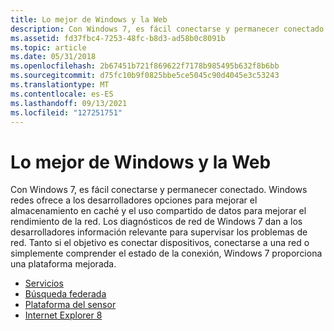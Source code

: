 ```yaml
---
title: Lo mejor de Windows y la Web
description: Con Windows 7, es fácil conectarse y permanecer conectado.
ms.assetid: fd37fbc4-7253-48fc-b8d3-ad58b0c8091b
ms.topic: article
ms.date: 05/31/2018
ms.openlocfilehash: 2b67451b721f869622f7178b985495b632f8b6bb
ms.sourcegitcommit: d75fc10b9f0825bbe5ce5045c90d4045e3c53243
ms.translationtype: MT
ms.contentlocale: es-ES
ms.lasthandoff: 09/13/2021
ms.locfileid: "127251751"
---
```

# <a name="the-best-of-windows-and-the-web"></a>Lo mejor de Windows y la Web

Con Windows 7, es fácil conectarse y permanecer conectado. Windows redes ofrece a los desarrolladores opciones para mejorar el almacenamiento en caché y el uso compartido de datos para mejorar el rendimiento de la red. Los diagnósticos de red de Windows 7 dan a los desarrolladores información relevante para supervisar los problemas de red. Tanto si el objetivo es conectar dispositivos, conectarse a una red o simplemente comprender el estado de la conexión, Windows 7 proporciona una plataforma mejorada.

-   [Servicios](services.md)
-   [Búsqueda federada](federated-search.md)
-   [Plataforma del sensor](sensor-platform.md)
-   [Internet Explorer 8](internet-explorer-8.md)

 

 




